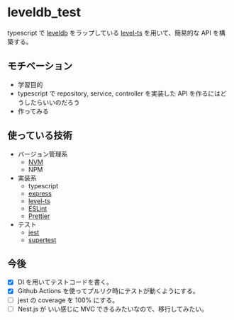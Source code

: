 # leveldb_test

typescript で [leveldb](https://github.com/google/leveldb/blob/main/doc/index.md) をラップしている [level-ts](https://www.npmjs.com/package/level-ts) を用いて、簡易的な API を構築する。

## モチベーション

- 学習目的
- typescript で repository, service, controller を実装した API を作るにはどうしたらいいのだろう
- 作ってみる

## 使っている技術

- バージョン管理系
  - [NVM](https://github.com/nvm-sh/nvm#about)
  - NPM
- 実装系
  - typescript
  - [express](https://expressjs.com/ja/)
  - [level-ts](https://www.npmjs.com/package/level-ts)
  - [ESLint](https://eslint.org/)
  - [Prettier](https://prettier.io/)
- テスト
  - [jest](https://jestjs.io/ja/)
  - [supertest](https://www.npmjs.com/package/supertest)

## 今後

- [x] DI を用いてテストコードを書く。
- [x] Github Actions を使ってプルリク時にテストが動くようにする。
- [ ] jest の coverage を 100% にする。
- [ ] Nest.js が いい感じに MVC できるみたいなので、移行してみたい。
